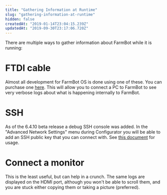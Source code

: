 ```yaml
---
title: "Gathering Information at Runtime"
slug: "gathering-information-at-runtime"
hidden: false
createdAt: "2019-01-14T23:04:15.239Z"
updatedAt: "2019-09-30T23:17:06.720Z"
---
```

There are multiple ways to gather information about FarmBot while it is running:

# FTDI cable
Almost all development for FarmBot OS is done using one of these. You can purchase one [here](https://www.adafruit.com/product/954). This will allow you to connect a PC to FarmBot to see very verbose logs about what is happening internally to FarmBot.

# SSH
As of the 6.4.10 beta release a debug SSH console was added. In the "Advanced Network Settings" menu during Configurator you will be able to add an SSH public key that you can connect with. See [this document](https://github.com/FarmBot/farmbot_os/blob/staging/docs/SSH.md) for usage.

# Connect a monitor
This is the least useful, but can help in a crunch. The same logs are displayed on the HDMI port, although you won't be able to scroll them, and you are stuck either copying them or taking a picture (preferred).
